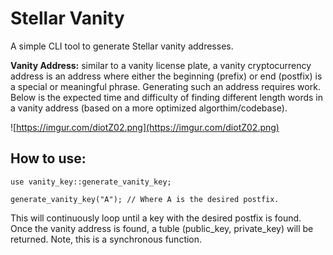 # Stellar Vanity
A simple CLI tool to generate Stellar vanity addresses.

**Vanity Address:** similar to a vanity license plate, a vanity cryptocurrency address is an
address where either the beginning (prefix) or end (postfix) is a special or meaningful phrase.
Generating such an address requires work. Below is the expected time and difficulty of finding
different length words in a vanity address (based on a more optimized algorthim/codebase).

![https://imgur.com/diotZ02.png](https://imgur.com/diotZ02.png)

## How to use:
```
use vanity_key::generate_vanity_key;

generate_vanity_key("A"); // Where A is the desired postfix.
```

This will continuously loop until a key with the desired postfix is found. Once the vanity address is found,
a tuble (public_key, private_key) will be returned. Note, this is a synchronous function.
